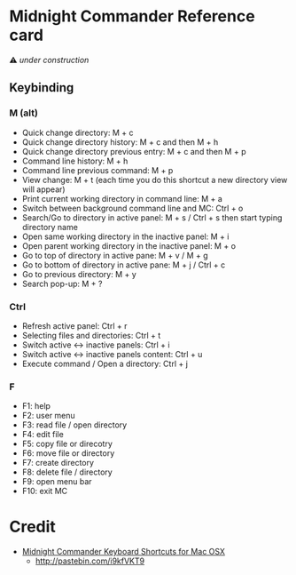 # Midnight Commander Reference card

⚠ *under construction*

## Keybinding

### M (alt)

- Quick change directory: M + c
- Quick change directory history: M + c and then M + h
- Quick change directory previous entry: M + c and then M + p
- Command line history: M + h
- Command line previous command: M + p
- View change: M + t (each time you do this shortcut a new directory view will appear)
- Print current working directory in command line: M + a
- Switch between background command line and MC: Ctrl + o
- Search/Go to directory in active panel: M + s / Ctrl + s then start typing directory name
- Open same working directory in the inactive panel: M + i
- Open parent working directory in the inactive panel: M + o
- Go to top of directory in active pane: M + v / M + g
- Go to bottom of directory in active pane: M + j / Ctrl + c
- Go to previous directory: M + y
- Search pop-up: M + ?

### Ctrl

- Refresh active panel: Ctrl + r
- Selecting files and directories: Ctrl + t
- Switch active <-> inactive panels: Ctrl + i
- Switch active <-> inactive panels content: Ctrl + u
- Execute command / Open a directory: Ctrl + j

### F

- F1: help
- F2: user menu
- F3: read file / open directory
- F4: edit file
- F5: copy file or direcotry
- F6: move file or directory
- F7: create directory
- F8: delete file / directory
- F9: open menu bar
- F10: exit MC


# Credit

- [Midnight Commander Keyboard Shortcuts for Mac OSX](https://gist.github.com/sgergely/3793166)
  - http://pastebin.com/i9kfVKT9
